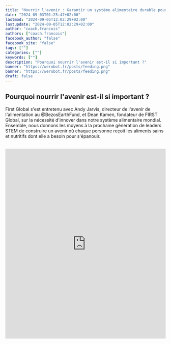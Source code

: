 ```yaml
---
title: "Nourrir l'avenir : Garantir un système alimentaire durable pour tous | FGC2024Athènes"
date: "2024-09-03T01:25:47+02:00"
lastmod: "2024-09-05T12:02:29+02:00"
lastupdate: "2024-09-05T12:02:29+02:00"
author: "coach.francois"
authors: ["coach.francois"]
facebook_author: "false"
facebook_site: "false"
tags: [""]
categories: [""]
keywords: [""]
description: "Pourquoi nourrir l'avenir est-il si important ?"
baneer: "https://werobot.fr/posts/feeding.png"
banner: "https://werobot.fr/posts/feeding.png"
draft: false
---
```

## Pourquoi nourrir l'avenir est-il si important ?

First Global s'est entretenu avec Andy Jarvis, directeur de l'avenir de l'alimentation au @BezosEarthFund, et Dean Kamen, fondateur de FIRST Global, sur la nécessité d'innover dans notre système alimentaire mondial. Ensemble, nous donnons les moyens à la prochaine génération de leaders STEM de construire un avenir où chaque personne reçoit les aliments sains et nutritifs dont elle a besoin pour s'épanouir.


<br>
<iframe class="youtube-player" width="100%" height="597"src="https://www.youtube.com/embed/sHjTb3ARgUo?hl=fr&cc_lang_pref=fr&cc_load_policy=1&autohide=2&wmode=transparent" allowfullscreen="true" style="border:0;" sandbox="allow-scripts allow-same-origin allow-popups allow-presentation allow-popups-to-escape-sandbox"></iframe>





















